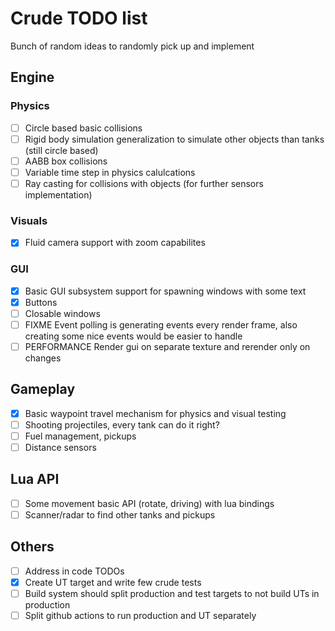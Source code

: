 # Crude TODO list
Bunch of random ideas to randomly pick up and implement

## Engine
### Physics
- [ ] Circle based basic collisions
- [ ] Rigid body simulation generalization to simulate other objects than tanks (still circle based)
- [ ] AABB box collisions
- [ ] Variable time step in physics calulcations
- [ ] Ray casting for collisions with objects (for further sensors implementation)

### Visuals
- [x] Fluid camera support with zoom capabilites

### GUI
- [x] Basic GUI subsystem support for spawning windows with some text 
- [x] Buttons
- [ ] Closable windows
- [ ] FIXME Event polling is generating events every render frame, also creating some nice events would be easier to handle
- [ ] PERFORMANCE Render gui on separate texture and rerender only on changes

## Gameplay
- [x] Basic waypoint travel mechanism for physics and visual testing
- [ ] Shooting projectiles, every tank can do it right?
- [ ] Fuel management, pickups
- [ ] Distance sensors

## Lua API
- [ ] Some movement basic API (rotate, driving) with lua bindings
- [ ] Scanner/radar to find other tanks and pickups

## Others
- [ ] Address in code TODOs
- [x] Create UT target and write few crude tests
- [ ] Build system should split production and test targets to not build UTs in production
- [ ] Split github actions to run production and UT separately